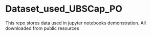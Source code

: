 # Dataset_used_UBSCap_PO

This repo stores data used in jupyter notebooks demonstration. All downloaded from public resources
